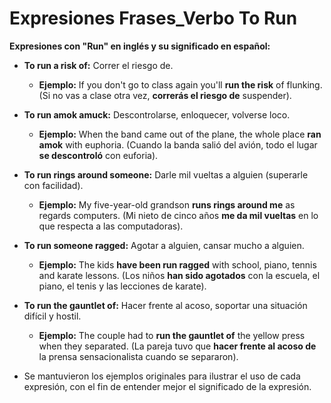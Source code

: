 # Expresiones Frases_Verbo To Run



**Expresiones con "Run" en inglés y su significado en español:**

*   **To run a risk of:** Correr el riesgo de.
    *   **Ejemplo:** If you don't go to class again you'll **run the risk** of flunking. (Si no vas a clase otra vez, **correrás el riesgo de** suspender).

*   **To run amok amuck:** Descontrolarse, enloquecer, volverse loco.
    *   **Ejemplo:** When the band came out of the plane, the whole place **ran amok** with euphoria. (Cuando la banda salió del avión, todo el lugar **se descontroló** con euforia).

*   **To run rings around someone:** Darle mil vueltas a alguien (superarle con facilidad).
    *   **Ejemplo:** My five-year-old grandson **runs rings around me** as regards computers. (Mi nieto de cinco años **me da mil vueltas** en lo que respecta a las computadoras).

*   **To run someone ragged:** Agotar a alguien, cansar mucho a alguien.
    *   **Ejemplo:** The kids **have been run ragged** with school, piano, tennis and karate lessons. (Los niños **han sido agotados** con la escuela, el piano, el tenis y las lecciones de karate).

*   **To run the gauntlet of:** Hacer frente al acoso, soportar una situación difícil y hostil.
    *   **Ejemplo:** The couple had to **run the gauntlet of** the yellow press when they separated. (La pareja tuvo que **hacer frente al acoso de** la prensa sensacionalista cuando se separaron).

*   Se mantuvieron los ejemplos originales para ilustrar el uso de cada expresión, con el fin de entender mejor el significado de la expresión.